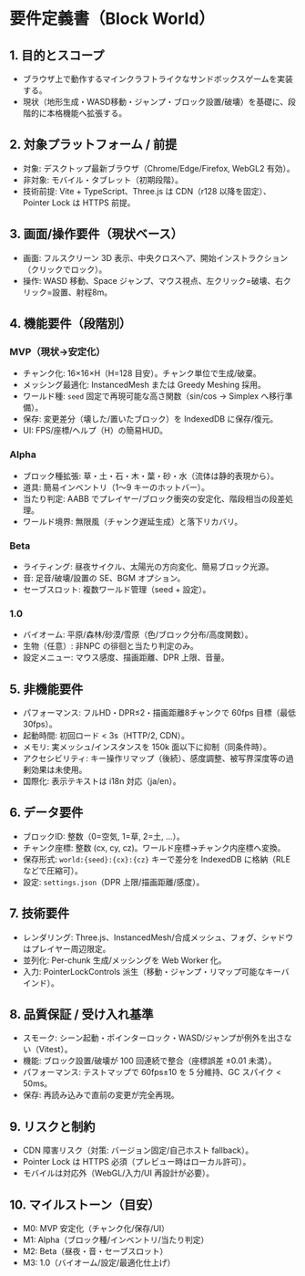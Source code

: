 # 要件定義書（Block World）

## 1. 目的とスコープ
- ブラウザ上で動作するマインクラフトライクなサンドボックスゲームを実装する。
- 現状（地形生成・WASD移動・ジャンプ・ブロック設置/破壊）を基礎に、段階的に本格機能へ拡張する。

## 2. 対象プラットフォーム / 前提
- 対象: デスクトップ最新ブラウザ（Chrome/Edge/Firefox, WebGL2 有効）。
- 非対象: モバイル・タブレット（初期段階）。
- 技術前提: Vite + TypeScript、Three.js は CDN（r128 以降を固定）、Pointer Lock は HTTPS 前提。

## 3. 画面/操作要件（現状ベース）
- 画面: フルスクリーン 3D 表示、中央クロスヘア、開始インストラクション（クリックでロック）。
- 操作: WASD 移動、Space ジャンプ、マウス視点、左クリック=破壊、右クリック=設置、射程8m。

## 4. 機能要件（段階別）
### MVP（現状→安定化）
- チャンク化: 16×16×H（H=128 目安）。チャンク単位で生成/破棄。
- メッシング最適化: InstancedMesh または Greedy Meshing 採用。
- ワールド種: `seed` 固定で再現可能な高さ関数（sin/cos → Simplex へ移行準備）。
- 保存: 変更差分（壊した/置いたブロック）を IndexedDB に保存/復元。
- UI: FPS/座標/ヘルプ（H）の簡易HUD。

### Alpha
- ブロック種拡張: 草・土・石・木・葉・砂・水（流体は静的表現から）。
- 道具: 簡易インベントリ（1〜9 キーのホットバー）。
- 当たり判定: AABB でプレイヤー/ブロック衝突の安定化、階段相当の段差処理。
- ワールド境界: 無限風（チャンク遅延生成）と落下リカバリ。

### Beta
- ライティング: 昼夜サイクル、太陽光の方向変化、簡易ブロック光源。
- 音: 足音/破壊/設置の SE、BGM オプション。
- セーブスロット: 複数ワールド管理（seed + 設定）。

### 1.0
- バイオーム: 平原/森林/砂漠/雪原（色/ブロック分布/高度関数）。
- 生物（任意）: 非NPC の徘徊と当たり判定のみ。
- 設定メニュー: マウス感度、描画距離、DPR 上限、音量。

## 5. 非機能要件
- パフォーマンス: フルHD・DPR≤2・描画距離8チャンクで 60fps 目標（最低 30fps）。
- 起動時間: 初回ロード < 3s（HTTP/2, CDN）。
- メモリ: 実メッシュ/インスタンスを 150k 面以下に抑制（同条件時）。
- アクセシビリティ: キー操作リマップ（後続）、感度調整、被写界深度等の過剰効果は未使用。
- 国際化: 表示テキストは i18n 対応（ja/en）。

## 6. データ要件
- ブロックID: 整数（0=空気, 1=草, 2=土, …）。
- チャンク座標: 整数 (cx, cy, cz)。ワールド座標→チャンク内座標へ変換。
- 保存形式: `world:{seed}:{cx}:{cz}` キーで差分を IndexedDB に格納（RLE などで圧縮可）。
- 設定: `settings.json`（DPR 上限/描画距離/感度）。

## 7. 技術要件
- レンダリング: Three.js、InstancedMesh/合成メッシュ、フォグ、シャドウはプレイヤー周辺限定。
- 並列化: Per-chunk 生成/メッシングを Web Worker 化。
- 入力: PointerLockControls 派生（移動・ジャンプ・リマップ可能なキーバインド）。

## 8. 品質保証 / 受け入れ基準
- スモーク: シーン起動・ポインターロック・WASD/ジャンプが例外を出さない（Vitest）。
- 機能: ブロック設置/破壊が 100 回連続で整合（座標誤差 ±0.01 未満）。
- パフォーマンス: テストマップで 60fps±10 を 5 分維持、GC スパイク < 50ms。
- 保存: 再読み込みで直前の変更が完全再現。

## 9. リスクと制約
- CDN 障害リスク（対策: バージョン固定/自己ホスト fallback）。
- Pointer Lock は HTTPS 必須（プレビュー時はローカル許可）。
- モバイルは対応外（WebGL/入力/UI 再設計が必要）。

## 10. マイルストーン（目安）
- M0: MVP 安定化（チャンク化/保存/UI）
- M1: Alpha（ブロック種/インベントリ/当たり判定）
- M2: Beta（昼夜・音・セーブスロット）
- M3: 1.0（バイオーム/設定/最適化仕上げ）